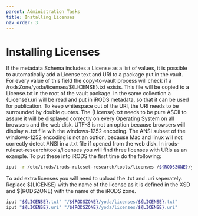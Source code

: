```yaml
---
parent: Administration Tasks
title: Installing Licenses
nav_order: 3
---
```

# Installing Licenses
If the metadata Schema includes a License as a list of values, it is possible to automatically add a License text and URI
to a package put in the vault. For every value of this field the copy-to-vault process will check if a
/rodsZone/yoda/licenses/${LICENSE}.txt exists. This file will be copied to a License.txt in the root of the vault
package. In the same collection a {License}.uri will be read and put in iRODS metadata, so that it can be used for
publication. To keep whitespace out of the URI, the URI needs to be surrounded by double quotes. The {License}.txt
needs to be pure ASCII to assure it will be displayed correctly on every Operating System on all browsers and the web
disk. UTF-8 is not an option because browsers will display a .txt file wih the windows-1252 encoding. The ANSI subset of
the windows-1252 encoding is not an option, because Mac and linux will not correctly detect ANSI in a .txt file if opened
from the web disk. In irods-ruleset-research/tools/licenses you will find three licenses with URIs as an example. To put
these into iRODS the first time do the following:

```bash
iput -r /etc/irods/irods-ruleset-research/tools/licenses /${RODSZONE}/yoda
```

To add extra licenses you will need to upload the .txt and .uri seperately. Replace ${LICENSE} with the name of the license
as it is defined in the XSD and ${RODSZONE} with the name of the iRODS zone.

```bash
iput "${LICENSE}.txt" "/${RODSZONE}/yoda/licenses/${LICENSE}.txt"
iput "${LICENSE}.uri" "/${RODSZONE}/yoda/licenses/${LICENSE}.uri"
```
